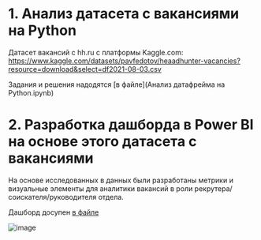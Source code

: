 # 1. Анализ датасета с вакансиями на Python

Датасет вакансий с hh.ru с платформы Kaggle.com: https://www.kaggle.com/datasets/pavfedotov/heaadhunter-vacancies?resource=download&select=df2021-08-03.csv


Задания и решения надодятся [в файле](Анализ датафрейма на Python.ipynb)


 # 2. Разработка дашборда в Power BI на основе этого датасета с вакансиями

На основе исследованных в данных были разработаны метрики и визуальные элементы для аналитики вакансий в роли рекрутера/соискателя/руководителя 
отдела. 

Дашборд досупен [в файле](01_Сборка_датасетов_Bioinformatics_+_ML_petproject_.ipynb)

![image](https://github.com/user-attachments/assets/67d4ac9e-965c-4d77-86f8-62aa72118815)

